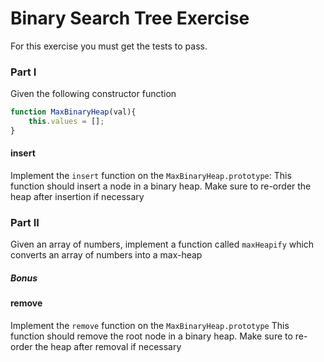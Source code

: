 # Binary Search Tree Exercise

For this exercise you must get the tests to pass.

### Part I

Given the following constructor function

```js
function MaxBinaryHeap(val){
    this.values = [];
}
```

#### insert

Implement the `insert` function on the `MaxBinaryHeap.prototype`: This function should insert a node in a binary heap. Make sure to re-order the heap after insertion if necessary

### Part II

Given an array of numbers, implement a function called `maxHeapify` which converts an array of numbers into a max-heap

##### Bonus

#### remove

Implement the `remove` function on the `MaxBinaryHeap.prototype` This function should remove the root node in a binary heap. Make sure to re-order the heap after removal if necessary
